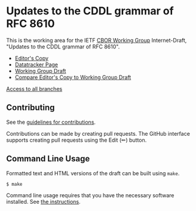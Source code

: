 # Updates to the CDDL grammar of RFC 8610

This is the working area for the IETF [CBOR Working Group](https://datatracker.ietf.org/wg/cbor/documents/) Internet-Draft, "Updates to the CDDL grammar of RFC 8610".

* [Editor's Copy](https://cbor-wg.github.io/update-8610-grammar/#go.draft-ietf-cbor-update-8610-grammar.html)
* [Datatracker Page](https://datatracker.ietf.org/doc/draft-ietf-cbor-update-8610-grammar)
* [Working Group Draft](https://datatracker.ietf.org/doc/html/draft-ietf-cbor-update-8610-grammar)
* [Compare Editor's Copy to Working Group Draft](https://cbor-wg.github.io/update-8610-grammar/#go.draft-ietf-cbor-update-8610-grammar.diff)


[Access to all branches](https://cbor-wg.github.io/update-8610-grammar/)


## Contributing

See the
[guidelines for contributions](https://github.com/cbor-wg/update-8610-grammar/blob/main/CONTRIBUTING.md).

Contributions can be made by creating pull requests.
The GitHub interface supports creating pull requests using the Edit (✏) button.


## Command Line Usage

Formatted text and HTML versions of the draft can be built using `make`.

```sh
$ make
```

Command line usage requires that you have the necessary software installed.  See
[the instructions](https://github.com/martinthomson/i-d-template/blob/main/doc/SETUP.md).

